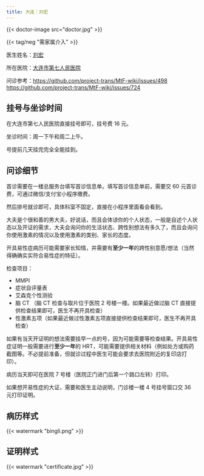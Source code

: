 ```yaml
---
title: 大连｜刘宏
---
```


{{< doctor-image src="doctor.jpg" >}}

{{< tag/neg "需家属介入" >}}

医生姓名：[刘宏](https://www.haodf.com/doctor/62704.html)

所在医院：[大连市第七人民医院](https://amap.com/place/B019B01AD1)

问诊参考：<https://github.com/project-trans/MtF-wiki/issues/498> <https://github.com/project-trans/MtF-wiki/issues/724>

## 挂号与坐诊时间

在大连市第七人民医院直接挂号即可，挂号费 16 元。

坐诊时间：周一下午和周二上午。

号提前几天挂完完全全能挂到。

## 问诊细节

首诊需要在一楼总服务台填写首诊信息单。填写首诊信息单前，需要交 60 元首诊费，可通过微信/支付宝小程序缴费。

然后排号就诊即可，具体科室不固定，直接在小程序里面看会看到。

大夫是个很和善的男大夫，好说话，而且会体谅你的个人状态，一般是自述个人状态以及开证的需求，大夫会询问你的生活状态、跨性别想法有多久了，而且会询问你使用激素的情况以及使用激素的类别、家长的态度。

开具易性症病历可能需要家长知情，并需要有**至少一年**的跨性别意愿/想法（当然得确确实实符合易性症的特征）。

检查项目：

- MMPI
- 症状自评量表
- 艾森克个性测验
- 脑 CT （脑 CT 检查与取片位于医院 2 号楼一楼。如果最近做过脑 CT 直接提供检查结果即可，医生不再开具检查）
- 性激素五项（如果最近做过性激素五项直接提供检查结果即可，医生不再开具检查）

如果有当天开证明的想法需要挂早一点的号，因为可能需要等检查结果。开具易性症证明一般需要进行**至少一年**的 HRT，可能需要提供相关材料（例如处方或购药截图等。不必提前准备，但就诊过程中医生可能会要求去医院附近的复印店打印）。

病历当天即可在医院 7 号楼（医院正门进门后第一个路口左转）打印。

如果想开易性症的大证，需要和医生主动说明，门诊楼一楼 4 号挂号窗口交 36 元打印证明。

## 病历样式

{{< watermark "bingli.png" >}}

## 证明样式

{{< watermark "certificate.jpg" >}}
